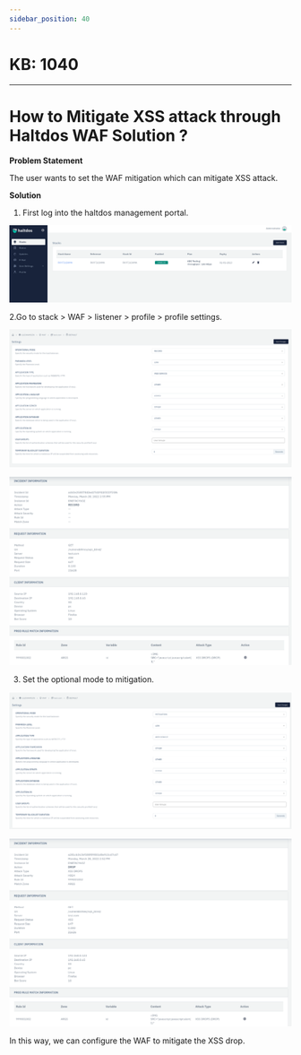 ```yaml
---
sidebar_position: 40
---
```


# KB: 1040
-----------

# How to Mitigate XSS attack through Haltdos WAF Solution ?

**Problem Statement**

The user wants to set the WAF mitigation which can mitigate XSS attack.

**Solution**

1. First log into the haltdos management portal.


![kb-1040](/img/waf/tutorials/d1.png)

2.Go to stack > WAF > listener > profile > profile settings.

![kb-1040](/img/waf/tutorials/s1.png)

![kb-1040](/img/waf/tutorials/s2.png)

3. Set the optional mode to mitigation.

![kb-1040](/img/waf/tutorials/s3.png)

![kb-1040](/img/waf/tutorials/s4.png)

In this way, we can configure the WAF to mitigate the XSS drop.

